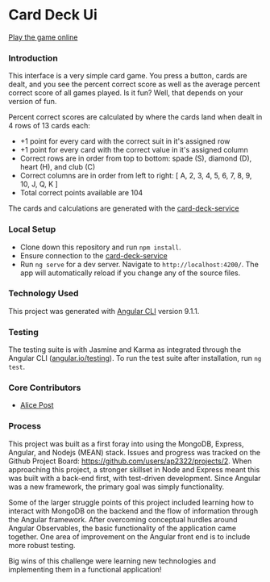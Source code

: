 # Card Deck Ui

[Play the game online](http://card-deck-ui.s3-website.us-east-2.amazonaws.com/)

### Introduction

This interface is a very simple card game. You press a button, cards are dealt, and you see the percent correct score as well as the average percent correct score of all games played. Is it fun? Well, that depends on your version of fun.

Percent correct scores are calculated by where the cards land when dealt in 4 rows of 13 cards each:
- +1 point for every card with the correct suit in it's assigned row
- +1 point for every card with the correct value in it's assigned column
- Correct rows are in order from top to bottom: spade (S), diamond (D), heart (H), and club (C)
- Correct columns are in order from left to right: \[ A, 2, 3, 4, 5, 6, 7, 8, 9, 10, J, Q, K \]
- Total correct points available are 104

The cards and calculations are generated with the [card-deck-service](https://github.com/ap2322/card-deck-service/)

### Local Setup

- Clone down this repository and run `npm install`. 
- Ensure connection to the [card-deck-service](https://github.com/ap2322/card-deck-service/)
- Run `ng serve` for a dev server. Navigate to `http://localhost:4200/`. The app will automatically reload if you change any of the source files.

### Technology Used
This project was generated with [Angular CLI](https://github.com/angular/angular-cli) version 9.1.1.

### Testing
The testing suite is with Jasmine and Karma as integrated through the Angular CLI ([angular.io/testing](https://angular.io/guide/testing)). To run the test suite after installation, run `ng test`.

### Core Contributors
- [Alice Post](https://github.com/ap2322)

### Process
This project was built as a first foray into using the MongoDB, Express, Angular, and Nodejs (MEAN) stack. Issues and progress was tracked on the Github Project Board: https://github.com/users/ap2322/projects/2. When approaching this project, a stronger skillset in Node and Express meant this was built with a back-end first, with test-driven development. Since Angular was a new framework, the primary goal was simply functionality. 

Some of the larger struggle points of this project included learning how to interact with MongoDB on the backend and the flow of information through the Angular framework. After overcoming conceptual hurdles around Angular Observables, the basic functionality of the application came together. One area of improvement on the Angular front end is to include more robust testing.

Big wins of this challenge were learning new technologies and implementing them in a functional application! 

